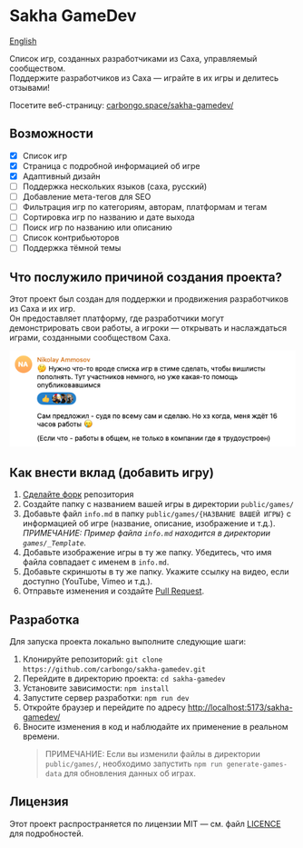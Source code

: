 # Sakha GameDev

[English](../README.md)

Список игр, созданных разработчиками из Саха, управляемый сообществом.  
Поддержите разработчиков из Саха — играйте в их игры и делитесь отзывами!

Посетите веб-страницу: [carbongo.space/sakha-gamedev/](https://carbongo.space/sakha-gamedev/)

## Возможности

- [x] Список игр
- [x] Страница с подробной информацией об игре
- [x] Адаптивный дизайн
- [ ] Поддержка нескольких языков (саха, русский)
- [ ] Добавление мета-тегов для SEO
- [ ] Фильтрация игр по категориям, авторам, платформам и тегам
- [ ] Сортировка игр по названию и дате выхода
- [ ] Поиск игр по названию или описанию
- [ ] Список контрибьюторов
- [ ] Поддержка тёмной темы

## Что послужило причиной создания проекта?

Этот проект был создан для поддержки и продвижения разработчиков из Саха и их игр.  
Он предоставляет платформу, где разработчики могут демонстрировать свои работы, а игроки — открывать и наслаждаться играми, созданными сообществом Саха.

![Скриншот сообщения от разработчика из Саха Николая Аммосова](/public/assets/screenshot.png)

## Как внести вклад (добавить игру)

1. [Сделайте форк](https://github.com/carbongo/sakha-gamedev/fork) репозитория
2. Создайте папку с названием вашей игры в директории `public/games/`
3. Добавьте файл `info.md` в папку `public/games/{НАЗВАНИЕ ВАШЕЙ ИГРЫ}` с информацией об игре (название, описание, изображение и т.д.).  
   _*ПРИМЕЧАНИЕ*: Пример файла `info.md` находится в директории `games/_Template`._
4. Добавьте изображение игры в ту же папку. Убедитесь, что имя файла совпадает с именем в `info.md`.
5. Добавьте скриншоты в ту же папку. Укажите ссылку на видео, если доступно (YouTube, Vimeo и т.д.).
6. Отправьте изменения и создайте [Pull Request](https://github.com/carbongo/sakha-gamedev/compare).

## Разработка

Для запуска проекта локально выполните следующие шаги:

1. Клонируйте репозиторий: `git clone https://github.com/carbongo/sakha-gamedev.git`
2. Перейдите в директорию проекта: `cd sakha-gamedev`
3. Установите зависимости: `npm install`
4. Запустите сервер разработки: `npm run dev`
5. Откройте браузер и перейдите по адресу [http://localhost:5173/sakha-gamedev/](http://localhost:5173/sakha-gamedev/)
6. Вносите изменения в код и наблюдайте их применение в реальном времени.
   > ПРИМЕЧАНИЕ: Если вы изменили файлы в директории `public/games/`, необходимо запустить `npm run generate-games-data` для обновления данных об играх.

## Лицензия

Этот проект распространяется по лицензии MIT — см. файл [LICENCE](LICENCE) для подробностей.
